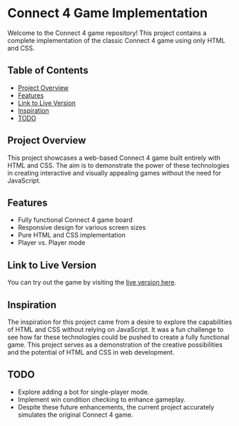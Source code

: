 # Connect 4 Game Implementation

Welcome to the Connect 4 game repository! This project contains a complete implementation of the classic Connect 4 game using only HTML and CSS.

## Table of Contents
- [Project Overview](#project-overview)
- [Features](#features)
- [Link to Live Version](#link-to-live-version)
- [Inspiration](#inspiration)
- [TODO](#todo)

## Project Overview
This project showcases a web-based Connect 4 game built entirely with HTML and CSS. The aim is to demonstrate the power of these technologies in creating interactive and visually appealing games without the need for JavaScript.

## Features
- Fully functional Connect 4 game board
- Responsive design for various screen sizes
- Pure HTML and CSS implementation
- Player vs. Player mode

## Link to Live Version
You can try out the game by visiting the [live version here](https://ajwyman1.github.io/HTML-CSS-Connect4/).

## Inspiration
The inspiration for this project came from a desire to explore the capabilities of HTML and CSS without relying on JavaScript. It was a fun challenge to see how far these technologies could be pushed to create a fully functional game. This project serves as a demonstration of the creative possibilities and the potential of HTML and CSS in web development.

## TODO
- Explore adding a bot for single-player mode.
- Implement win condition checking to enhance gameplay.
- Despite these future enhancements, the current project accurately simulates the original Connect 4 game.
